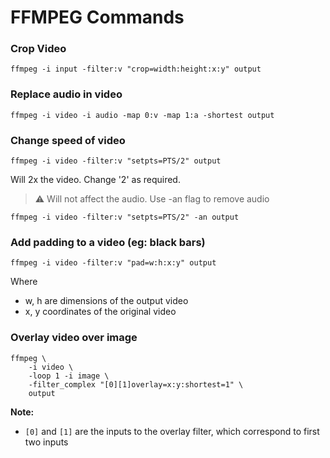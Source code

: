 # FFMPEG Commands

### Crop Video

```
ffmpeg -i input -filter:v "crop=width:height:x:y" output
```

### Replace audio in video

```
ffmpeg -i video -i audio -map 0:v -map 1:a -shortest output
```

### Change speed of video

```
ffmpeg -i video -filter:v "setpts=PTS/2" output
```
Will 2x the video. Change '2' as required.

> ⚠️ Will not affect the audio. Use -an flag to remove audio

```
ffmpeg -i video -filter:v "setpts=PTS/2" -an output
```

### Add padding to a video (eg: black bars)

```
ffmpeg -i video -filter:v "pad=w:h:x:y" output
```

Where
- w, h are dimensions of the output video
- x, y coordinates of the original video

### Overlay video over image

```
ffmpeg \
    -i video \
    -loop 1 -i image \
    -filter_complex "[0][1]overlay=x:y:shortest=1" \
    output
```

**Note:**
- `[0]` and `[1]` are the inputs to the overlay filter, which correspond to first two inputs 